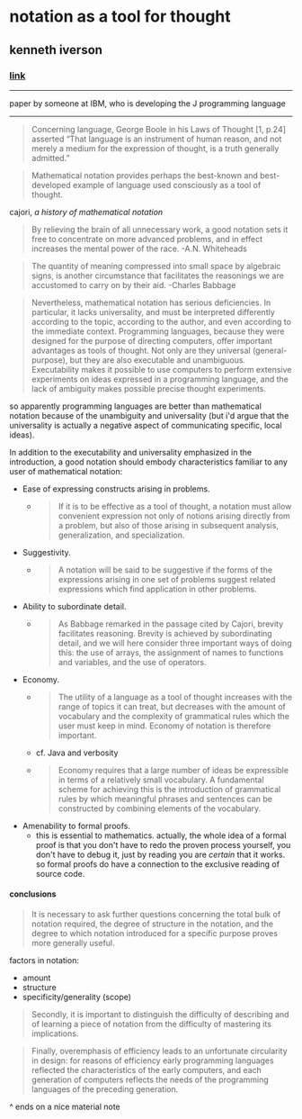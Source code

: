 # notation as a tool for thought

## kenneth iverson

### [link](https://www.jsoftware.com/papers/tot.htm)

---

paper by someone at IBM, who is developing the J programming language

---

> Concerning language, George Boole in his Laws of Thought [1, p.24] asserted “That language is an instrument of human reason, and not merely a medium for the expression of thought, is a truth generally admitted.”

> Mathematical notation provides perhaps the best-known and best-developed example of language used consciously as a tool of thought.

cajori, *a history of mathematical notation*

> By relieving the brain of all unnecessary work, a good notation sets it free to concentrate on more advanced problems, and in effect increases the mental power of the race. -A.N. Whiteheads

> The quantity of meaning compressed into small space by algebraic signs, is another circumstance that facilitates the reasonings we are accustomed to carry on by their aid. -Charles Babbage

> Nevertheless, mathematical notation has serious deficiencies. In particular, it lacks universality, and must be interpreted differently according to the topic, according to the author, and even according to the immediate context. Programming languages, because they were designed for the purpose of directing computers, offer important advantages as tools of thought. Not only are they universal (general-purpose), but they are also executable and unambiguous. Executability makes it possible to use computers to perform extensive experiments on ideas expressed in a programming language, and the lack of ambiguity makes possible precise thought experiments.

so apparently programming languages are better than mathematical notation because of the unambiguity and universality (but i'd argue that the universality is actually a negative aspect of communicating specific, local ideas).

In addition to the executability and universality emphasized in the introduction, a good notation should embody characteristics familiar to any user of mathematical notation:

- Ease of expressing constructs arising in problems.
  - > If it is to be effective as a tool of thought, a notation must allow convenient expression not only of notions arising directly from a problem, but also of those arising in subsequent analysis, generalization, and specialization.
- Suggestivity.
  - >A notation will be said to be suggestive if the forms of the expressions arising in one set of problems suggest related expressions which find application in other problems.
- Ability to subordinate detail.
  - > As Babbage remarked in the passage cited by Cajori, brevity facilitates reasoning. Brevity is achieved by subordinating detail, and we will here consider three important ways of doing this: the use of arrays, the assignment of names to functions and variables, and the use of operators.
- Economy.
  - > The utility of a language as a tool of thought increases with the range of topics it can treat, but decreases with the amount of vocabulary and the complexity of grammatical rules which the user must keep in mind. Economy of notation is therefore important.
  - cf. Java and verbosity
  - > Economy requires that a large number of ideas be expressible in terms of a relatively small vocabulary. A fundamental scheme for achieving this is the introduction of grammatical rules by which meaningful phrases and sentences can be constructed by combining elements of the vocabulary.
- Amenability to formal proofs.
  - this is essential to mathematics. actually, the whole idea of a formal proof is that you don't have to redo the proven process yourself, you don't have to debug it, just by reading you are *certain* that it works. so formal proofs do have a connection to the exclusive reading of source code.

#### conclusions

> It is necessary to ask further questions concerning the total bulk of notation required, the degree of structure in the notation, and the degree to which notation introduced for a specific purpose proves more generally useful.

factors in notation:

- amount
- structure
- specificity/generality (scope)

> Secondly, it is important to distinguish the difficulty of describing and of learning a piece of notation from the difficulty of mastering its implications.

> Finally, overemphasis of efficiency leads to an unfortunate circularity in design: for reasons of efficiency early programming languages reflected the characteristics of the early computers, and each generation of computers reflects the needs of the programming languages of the preceding generation.

^ ends on a nice material note